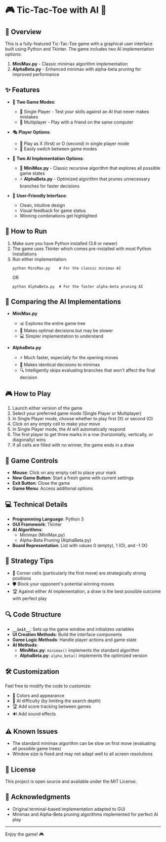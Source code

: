# 🎮 Tic-Tac-Toe with AI 🎲

## 📝 Overview

This is a fully-featured Tic-Tac-Toe game with a graphical user interface built using Python and Tkinter. The game includes two AI implementation options:

1. **MiniMax.py** - Classic minimax algorithm implementation
2. **AlphaBeta.py** - Enhanced minimax with alpha-beta pruning for improved performance

## ✨ Features

- 🎯 **Two Game Modes**:
  - 👤 Single Player - Test your skills against an AI that never makes mistakes
  - 👥 Multiplayer - Play with a friend on the same computer

- 🎭 **Player Options**:
  - 🥇 Play as X (first) or O (second) in single player mode
  - 🔄 Easily switch between game modes

- 🧠 **Two AI Implementation Options**:
  - 🤖 **MiniMax.py** - Classic recursive algorithm that explores all possible game states
  - ⚡ **AlphaBeta.py** - Optimized algorithm that prunes unnecessary branches for faster decisions

- 🎨 **User-Friendly Interface**:
  - Clean, intuitive design
  - Visual feedback for game status
  - Winning combinations get highlighted

## 🚀 How to Run

1. Make sure you have Python installed (3.6 or newer)
2. The game uses Tkinter which comes pre-installed with most Python installations
3. Run either implementation:
   ```
   python MiniMax.py    # For the classic minimax AI
   ```
   OR
   ```
   python AlphaBeta.py  # For the faster alpha-beta pruning AI
   ```

## 🧩 Comparing the AI Implementations

- **MiniMax.py**
  - 📊 Explores the entire game tree
  - 🧮 Makes optimal decisions but may be slower
  - 💻 Simpler implementation to understand

- **AlphaBeta.py**
  - ⚡ Much faster, especially for the opening moves
  - 🎯 Makes identical decisions to minimax
  - 🔍 Intelligently skips evaluating branches that won't affect the final decision

## 🎮 How to Play

1. Launch either version of the game
2. Select your preferred game mode (Single Player or Multiplayer)
3. In Single Player mode, choose whether to play first (X) or second (O)
4. Click on any empty cell to make your move
5. In Single Player mode, the AI will automatically respond
6. The first player to get three marks in a row (horizontally, vertically, or diagonally) wins
7. If all cells are filled with no winner, the game ends in a draw

## 🧩 Game Controls

- **Mouse**: Click on any empty cell to place your mark
- **New Game Button**: Start a fresh game with current settings
- **Exit Button**: Close the game
- **Game Menu**: Access additional options

## 💻 Technical Details

- **Programming Language**: Python 3
- **GUI Framework**: Tkinter
- **AI Algorithms**:
  - Minimax (MiniMax.py)
  - Alpha-Beta Pruning (AlphaBeta.py)
- **Board Representation**: List with values 0 (empty), 1 (O), and -1 (X)

## 🤔 Strategy Tips

- 🎯 Corner cells (particularly the first move) are strategically strong positions
- 🛡️ Block your opponent's potential winning moves
- 🏆 Against either AI implementation, a draw is the best possible outcome with perfect play

## 🔍 Code Structure

- **`__init__`**: Sets up the game window and initializes variables
- **UI Creation Methods**: Build the interface components
- **Game Logic Methods**: Handle player actions and game state
- **AI Methods**: 
  - **MiniMax.py**: `minimax()` implements the standard algorithm
  - **AlphaBeta.py**: `alpha_beta()` implements the optimized version

## 🛠️ Customization

Feel free to modify the code to customize:
- 🎨 Colors and appearance
- 💪 AI difficulty (by limiting the search depth)
- 🏆 Add score tracking between games
- 🔊 Add sound effects

## ⚠️ Known Issues

- The standard minimax algorithm can be slow on first move (evaluating all possible game trees)
- Window size is fixed and may not adapt well to all screen resolutions

## 📜 License

This project is open source and available under the MIT License.

## 👏 Acknowledgments

- Original terminal-based implementation adapted to GUI
- Minimax and Alpha-Beta pruning algorithms implemented for perfect AI play

---

Enjoy the game! 🎮